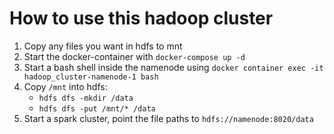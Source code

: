 How to use this hadoop cluster
==============================

1. Copy any files you want in hdfs to mnt
2. Start the docker-container with `docker-compose up -d`
3. Start a bash shell inside the namenode using `docker container exec -it hadoop_cluster-namenode-1 bash`
4. Copy `/mnt` into hdfs:
   - `hdfs dfs -mkdir /data`
   - `hdfs dfs -put /mnt/* /data`
5. Start a spark cluster, point the file paths to `hdfs://namenode:8020/data`
